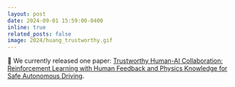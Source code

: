 ```yaml
---
layout: post
date: 2024-09-01 15:59:00-0400
inline: true
related_posts: false
image: 2024/huang_trustworthy.gif
---
```


📢 We currently released one paper: [Trustworthy Human-AI Collaboration: Reinforcement Learning with Human Feedback and Physics Knowledge for Safe Autonomous Driving](https://arxiv.org/abs/2409.00858). 